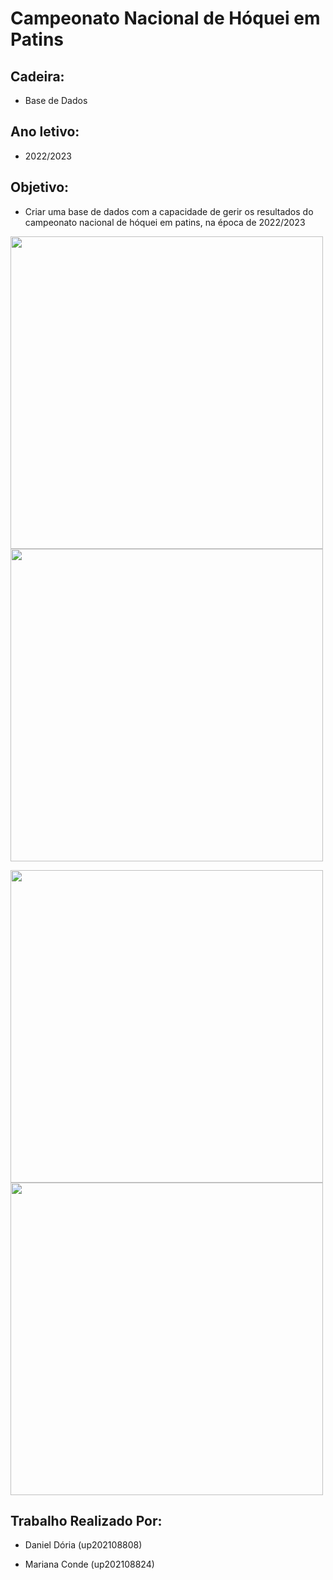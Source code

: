 # Campeonato Nacional de Hóquei em Patins

## Cadeira:
- Base de Dados

## Ano letivo:
- 2022/2023

## Objetivo:

- Criar uma base de dados com a capacidade de gerir os resultados do campeonato nacional de hóquei em patins, na época de 2022/2023

<p float="left">
  <img src="https://www.iol.pt/multimedia/oratvi/multimedia/imagem/id/580f610b0cf25d916ffdfd64//600.jpg" width="500" title"Logótipo do Campeonato Nacional" />
  <img src="https://www.iol.pt/multimedia/oratvi/multimedia/imagem/id/61be72810cf2c7ea0f0e36fb/1024" width="500" title"Stick de Hóquei" /> 
</p>

<p float="left">
  <img src="https://static.globalnoticias.pt/oj/image.jpg?brand=OJ&type=generate&guid=b9436857-f815-41a4-8f1c-fa999b7bd1b6&w=768&h=512&t=20211115235508" width="500" title"Gonçalo Alves a jogar pela Seleção Portuguesa" />
  <img src="https://static.globalnoticias.pt/oj/image.jpg?brand=OJ&type=generate&guid=de4c39b0-fd27-4cf8-8d03-610c6c1d4db1&w=768&h=512&t=20220728144439" width="500" title"FC Porto vs Sporting CP" /> 
</p>






## Trabalho Realizado Por:

- Daniel Dória (up202108808)

- Mariana Conde (up202108824)
